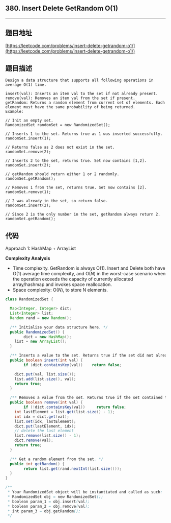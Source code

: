 ## 380. Insert Delete GetRandom O(1)

----
## 题目地址

[https://leetcode.com/problems/insert-delete-getrandom-o1/](https://leetcode.com/problems/insert-delete-getrandom-o1/)

## 题目描述

```text
Design a data structure that supports all following operations in average O(1) time.

insert(val): Inserts an item val to the set if not already present.
remove(val): Removes an item val from the set if present.
getRandom: Returns a random element from current set of elements. Each element must have the same probability of being returned.
Example:

// Init an empty set.
RandomizedSet randomSet = new RandomizedSet();

// Inserts 1 to the set. Returns true as 1 was inserted successfully.
randomSet.insert(1);

// Returns false as 2 does not exist in the set.
randomSet.remove(2);

// Inserts 2 to the set, returns true. Set now contains [1,2].
randomSet.insert(2);

// getRandom should return either 1 or 2 randomly.
randomSet.getRandom();

// Removes 1 from the set, returns true. Set now contains [2].
randomSet.remove(1);

// 2 was already in the set, so return false.
randomSet.insert(2);

// Since 2 is the only number in the set, getRandom always return 2.
randomSet.getRandom();
```

## 代码

Approach 1: HashMap + ArrayList

**Complexity Analysis**

* Time complexity. GetRandom is always O\(1\). Insert and Delete both have O\(1\) average time complexity, and O\(_N_\) in the worst-case scenario when the operation exceeds the capacity of currently allocated array/hashmap and invokes space reallocation.
* Space complexity: O\(_N_\), to store N elements.

```java
class RandomizedSet {

  Map<Integer, Integer> dict;
  List<Integer> list;
  Random rand = new Random();

  /** Initialize your data structure here. */
  public RandomizedSet() {
        dict = new HashMap();
    list = new ArrayList();
  }

  /** Inserts a value to the set. Returns true if the set did not already contain the specified element. */
  public boolean insert(int val) {
        if (dict.containsKey(val))    return false;

    dict.put(val, list.size());
    list.add(list.size(), val);
    return true;
  }

  /** Removes a value from the set. Returns true if the set contained the specified element. */
  public boolean remove(int val) {
        if (!dict.containsKey(val))     return false;
    int lastElement = list.get(list.size() - 1);
    int idx = dict.get(val);
    list.set(idx, lastElement);
    dict.put(lastElement, idx);
    // delete the last element
    list.remove(list.size() - 1);
    dict.remove(val);
    return true;
  }

  /** Get a random element from the set. */
  public int getRandom() {
        return list.get(rand.nextInt(list.size()));
  }
}

/**
 * Your RandomizedSet object will be instantiated and called as such:
 * RandomizedSet obj = new RandomizedSet();
 * boolean param_1 = obj.insert(val);
 * boolean param_2 = obj.remove(val);
 * int param_3 = obj.getRandom();
 */
```


